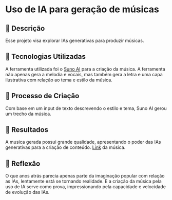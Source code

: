 # Uso de IA para geração de músicas

## 📒 Descrição
Esse projeto visa explorar IAs generativas para produzir músicas.

## 🤖 Tecnologias Utilizadas
A ferramenta utilizada foi o [Suno AI](https://suno.com/) para a criação da música.
A ferramenta não apenas gera a melodia e vocais, mas também gera a letra e uma capa ilustrativa com relação ao tema e estilo da música.

## 🧐 Processo de Criação
Com base em um input de texto descrevendo o estilo e tema, Suno AI gerou um trecho da música. 

## 🚀 Resultados
A musica gerada possui grande qualidade, apresentando o poder das IAs generativas para a criação de conteúdo. 
[Link](https://suno.com/song/9446f270-03b8-4402-bb1c-5a61f55fd63d) da música. 

## 💭 Reflexão
O que anos atrás parecia apenas parte da imaginação popular com relação as IAs, lentamente está se tornando realidade. E a criação da música pela uso de IA serve como prova, impressionando pela capacidade e velocidade de evolução das IAs.  
